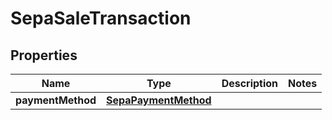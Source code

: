 
# SepaSaleTransaction

## Properties
Name | Type | Description | Notes
------------ | ------------- | ------------- | -------------
**paymentMethod** | [**SepaPaymentMethod**](SepaPaymentMethod.md) |  | 



